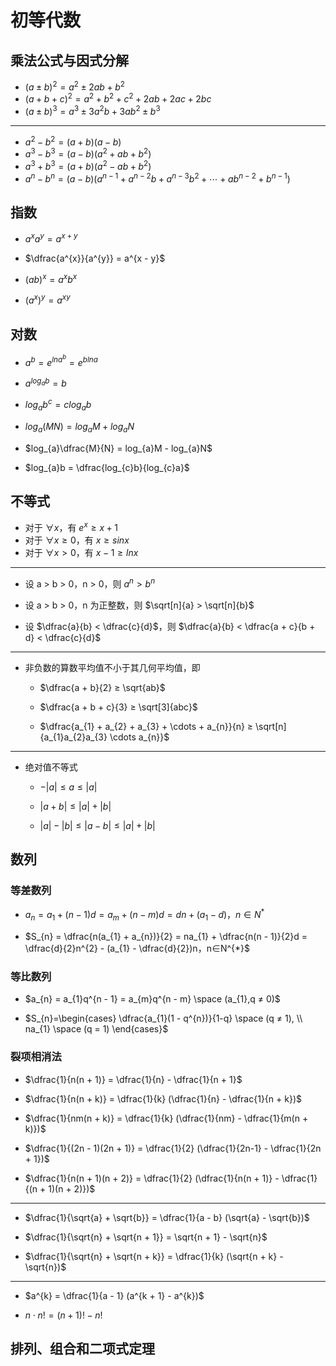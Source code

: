 # 初等代数

## 乘法公式与因式分解

- $(a \pm b)^{2} = a^{2} \pm 2ab + b^{2}$
- $(a + b + c)^{2} = a^{2} + b^{2} + c^{2} + 2ab + 2ac + 2bc$
- $(a \pm b)^{3} = a^{3} \pm 3a^{2}b + 3ab^{2} \pm b^{3}$

---

- $a^{2} - b^{2} = (a + b)(a - b)$
- $a^{3} - b^{3} = (a - b)(a^{2} + ab + b^{2})$
- $a^{3} + b^{3} = (a + b)(a^{2} - ab + b^{2})$
- $a^{n} - b^{n} = (a - b)(a^{n - 1} + a^{n - 2}b + a^{n - 3}b^2 + \cdots  + ab^{n - 2} + b^{n - 1})$

## 指数

- $a^{x} a^{y} = a^{x + y}$
- $\dfrac{a^{x}}{a^{y}} = a^{x - y}$

- $(ab)^{x} = a^{x}b^{x}$
- $(a^{x})^{y} = a^{xy}$

## 对数

- $a^{b} = e^{lna^{b}} = e^{blna}$

- $a^{log_{a}b} = b$
- $log_{a}b^{c} = clog_{a}b$

- $log_{a}(MN) = log_{a}M + log_a{N}$
- $log_{a}\dfrac{M}{N} = log_{a}M - log_{a}N$

- $log_{a}b = \dfrac{log_{c}b}{log_{c}a}$

## 不等式

- 对于 $\forall x$，有 $e^{x} ≥ x + 1$
- 对于 $\forall x ≥ 0$，有 $x ≥ sinx$
- 对于 $\forall x > 0$，有 $x - 1 ≥ lnx$

---

- 设 a > b > 0，n > 0，则 $a^{n} > b^{n}$
- 设 a > b > 0，n 为正整数，则 $\sqrt[n]{a} > \sqrt[n]{b}$

- 设 $\dfrac{a}{b} < \dfrac{c}{d}$，则 $\dfrac{a}{b} < \dfrac{a + c}{b + d} < \dfrac{c}{d}$

---

- 非负数的算数平均值不小于其几何平均值，即

  - $\dfrac{a + b}{2} ≥ \sqrt{ab}$

  - $\dfrac{a + b + c}{3} ≥ \sqrt[3]{abc}$

  - $\dfrac{a_{1} + a_{2} + a_{3} + \cdots + a_{n}}{n} ≥ \sqrt[n]{a_{1}a_{2}a_{3} \cdots a_{n}}$

---

- 绝对值不等式

  - $-|a| ≤ a ≤ |a|$

  - $|a + b| ≤ |a| + |b|$

  - $|a| - |b| ≤ |a - b| ≤ |a| + |b|$

## 数列

### 等差数列

- $a_{n} = a_{1} + (n - 1)d = a_{m} + (n - m)d = dn + (a_{1} - d)，n∈N^{*}$

- $S_{n} = \dfrac{n(a_{1} + a_{n})}{2} = na_{1} + \dfrac{n(n - 1)}{2}d = \dfrac{d}{2}n^{2} - (a_{1} - \dfrac{d}{2})n，n∈N^{*}$

### 等比数列

- $a_{n} = a_{1}q^{n - 1} = a_{m}q^{n - m} \space (a_{1},q ≠ 0)$

- $S_{n}=\begin{cases} \dfrac{a_{1}(1 - q^{n})}{1-q} \space (q ≠ 1), \\ na_{1} \space (q = 1) \end{cases}$

### 裂项相消法

- $\dfrac{1}{n(n + 1)} = \dfrac{1}{n} - \dfrac{1}{n + 1}$
- $\dfrac{1}{n(n + k)} = \dfrac{1}{k} (\dfrac{1}{n} - \dfrac{1}{n + k})$
- $\dfrac{1}{nm(n + k)} = \dfrac{1}{k} (\dfrac{1}{nm} - \dfrac{1}{m(n + k)})$

- $\dfrac{1}{(2n - 1)(2n + 1)} = \dfrac{1}{2} (\dfrac{1}{2n-1} - \dfrac{1}{2n + 1})$
- $\dfrac{1}{n(n + 1)(n + 2)} = \dfrac{1}{2} (\dfrac{1}{n(n + 1)} - \dfrac{1}{(n + 1)(n + 2)})$

---

- $\dfrac{1}{\sqrt{a} + \sqrt{b}} = \dfrac{1}{a - b} (\sqrt{a} - \sqrt{b})$

- $\dfrac{1}{\sqrt{n} + \sqrt{n + 1}} = \sqrt{n + 1} - \sqrt{n}$
- $\dfrac{1}{\sqrt{n} + \sqrt{n + k}} = \dfrac{1}{k} (\sqrt{n + k} - \sqrt{n})$

---

- $a^{k} = \dfrac{1}{a - 1} (a^{k + 1} - a^{k})$

- $n \cdot n! = (n + 1)! - n!$

## 排列、组合和二项式定理
